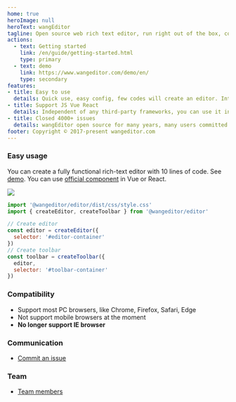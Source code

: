 ```yaml
---
home: true
heroImage: null
heroText: wangEditor
tagline: Open source web rich text editor, run right out of the box, config simply.
actions:
  - text: Getting started
    link: /en/guide/getting-started.html
    type: primary
  - text: demo
    link: https://www.wangeditor.com/demo/en/
    type: secondary
features:
- title: Easy to use
  details: Quick use, easy config, few codes will create an editor. Integrate all basic functions, No need to secondary develop.
- title: Support JS Vue React
  details: Independent of any third-party frameworks, you can use it in jQuery, Vue, React. We supply official Vue React components.
- title: Closed 4000+ issues
  details: wangEditor open source for many years, many users committed many issues. We have closed 4000+ Github issues and will go on.
footer: Copyright © 2017-present wangeditor.com
---
```


### Easy usage

You can create a fully functional rich-text editor with 10 lines of code. See [demo](https://www.wangeditor.com/demo/en/).
You can use [official component](/v5/en/guide/for-frame.html) in Vue or React.

![](/image/editor-en.png)

```js
import '@wangeditor/editor/dist/css/style.css'
import { createEditor, createToolbar } from '@wangeditor/editor'

// Create editor
const editor = createEditor({
  selector: '#editor-container'
})
// Create toolbar
const toolbar = createToolbar({
  editor,
  selector: '#toolbar-container'
})
```

### Compatibility

- Support most PC browsers, like Chrome, Firefox, Safari, Edge
- Not support mobile browsers at the moment
- **No longer support IE browser**

### Communication

- [Commit an issue]((https://github.com/wangeditor-team/wangEditor-v5/issues))

### Team

- [Team members](https://github.com/wangeditor-team/wangEditor-v5/graphs/contributors)
